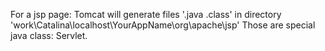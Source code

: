 

For a jsp page:
 Tomcat will generate files '.java .class' in directory
  'work\Catalina\localhost\YourAppName\org\apache\jsp\'
 Those are special java class: Servlet.

